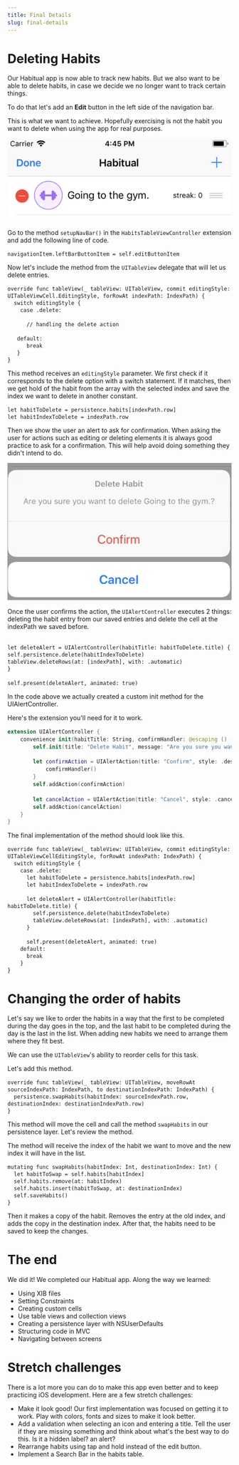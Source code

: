 ```yaml
---
title: Final Details
slug: final-details
---
```


# Deleting Habits

Our Habitual app is now able to track new habits. But we also want to be able to delete habits, in case we decide we no longer want to track certain things.

To do that let's add an **Edit** button in the left side of the navigation bar.

This is what we want to achieve. Hopefully exercising is not the habit you want to delete when using the app for real purposes.

![edit](./assets/edit.png)

Go to the method `setupNavBar()` in the `HabitsTableViewController` extension and add the following line of code.

```        
navigationItem.leftBarButtonItem = self.editButtonItem

```

Now let's include the method from the `UITableView` delegate that will let us delete entries.

```
override func tableView(_ tableView: UITableView, commit editingStyle: UITableViewCell.EditingStyle, forRowAt indexPath: IndexPath) {
  switch editingStyle {
    case .delete:

      // handling the delete action

   default:
      break
   }
}
```

This method receives an `editingStyle` parameter. We first check if it corresponds to the delete option with a switch statement. If it matches, then we get hold of the habit from the array with the selected index and save the index we want to delete in another constant.

```
let habitToDelete = persistence.habits[indexPath.row]
let habitIndexToDelete = indexPath.row
```

Then we show the user an alert to ask for confirmation. When asking the user for actions such as editing or deleting elements it is always good practice to ask for a confirmation. This will help avoid doing something they didn't intend to do.

![alert](./assets/alert.png)


Once the user confirms the action, the `UIAlertController` executes 2 things: deleting the habit entry from our saved entries and delete the cell at the indexPath we saved before.

```

let deleteAlert = UIAlertController(habitTitle: habitToDelete.title) {
self.persistence.delete(habitIndexToDelete)
tableView.deleteRows(at: [indexPath], with: .automatic)
}

self.present(deleteAlert, animated: true)

```

In the code above we actually created a custom init method for the UIAlertController.

Here's the extension you'll need for it to work.

```swift
extension UIAlertController {
    convenience init(habitTitle: String, comfirmHandler: @escaping () -> Void) {
        self.init(title: "Delete Habit", message: "Are you sure you want to delete \(habitTitle)?", preferredStyle: .actionSheet)

        let confirmAction = UIAlertAction(title: "Confirm", style: .destructive) { _ in
            comfirmHandler()
        }
        self.addAction(confirmAction)

        let cancelAction = UIAlertAction(title: "Cancel", style: .cancel)
        self.addAction(cancelAction)
    }
}
```

The final implementation of the method should look like this.

```
override func tableView(_ tableView: UITableView, commit editingStyle: UITableViewCellEditingStyle, forRowAt indexPath: IndexPath) {
  switch editingStyle {
    case .delete:
      let habitToDelete = persistence.habits[indexPath.row]
      let habitIndexToDelete = indexPath.row

      let deleteAlert = UIAlertController(habitTitle: habitToDelete.title) {
        self.persistence.delete(habitIndexToDelete)
        tableView.deleteRows(at: [indexPath], with: .automatic)
      }

      self.present(deleteAlert, animated: true)
    default:
      break
    }
}
```

# Changing the order of habits

Let's say we like to order the habits in a way that the first to be completed during the day goes in the top, and the last habit to be completed during the day is the last in the list.
When adding new habits we need to arrange them where they fit best.

We can use the `UITableView`'s ability to reorder cells for this task.

Let's add this method.

```
override func tableView(_ tableView: UITableView, moveRowAt sourceIndexPath: IndexPath, to destinationIndexPath: IndexPath) {
  persistence.swapHabits(habitIndex: sourceIndexPath.row, destinationIndex: destinationIndexPath.row)
}
```

This method will move the cell and call the method `swapHabits` in our persistence layer. Let's review the method.

The method will receive the index of the habit we want to move and the new index it will have in the list.

```
mutating func swapHabits(habitIndex: Int, destinationIndex: Int) {
  let habitToSwap = self.habits[habitIndex]
  self.habits.remove(at: habitIndex)
  self.habits.insert(habitToSwap, at: destinationIndex)
  self.saveHabits()
}
```

Then it makes a copy of the habit. Removes the entry at the old index, and adds the copy in the destination index. After that, the habits need to be saved to keep the changes.

# The end

We did it! We completed our Habitual app. Along the way we learned:

- Using XIB files
- Setting Constraints
- Creating custom cells
- Use table views and collection views
- Creating a persistence layer with NSUserDefaults
- Structuring code in MVC
- Navigating between screens

# Stretch challenges

There is a lot more you can do to make this app even better and to keep practicing iOS development. Here are a few stretch challenges:

- Make it look good! Our first implementation was focused on getting it to work. Play with colors, fonts and sizes to make it look better.
- Add a validation when selecting an icon and entering a title. Tell the user if they are missing something and think about what's the best way to do this. Is it a hidden label? an alert?
- Rearrange habits using tap and hold instead of the edit button.
- Implement a Search Bar in the habits table.
